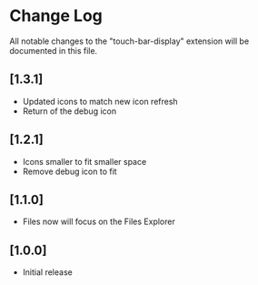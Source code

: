 # Change Log
All notable changes to the "touch-bar-display" extension will be documented in this file.

## [1.3.1]
- Updated icons to match new icon refresh
- Return of the debug icon

## [1.2.1]
- Icons smaller to fit smaller space
- Remove debug icon to fit

## [1.1.0]
- Files now will focus on the Files Explorer

## [1.0.0]
- Initial release